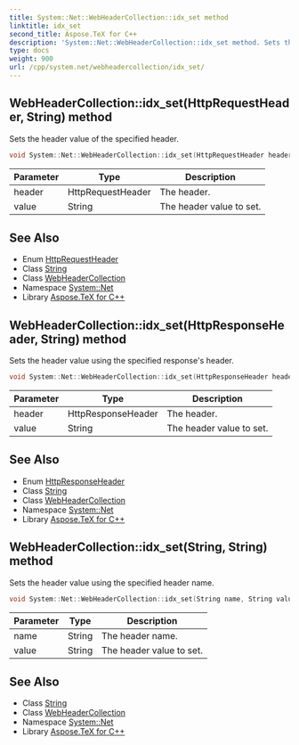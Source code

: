 ```yaml
---
title: System::Net::WebHeaderCollection::idx_set method
linktitle: idx_set
second_title: Aspose.TeX for C++
description: 'System::Net::WebHeaderCollection::idx_set method. Sets the header value of the specified header in C++.'
type: docs
weight: 900
url: /cpp/system.net/webheadercollection/idx_set/
---
```

## WebHeaderCollection::idx_set(HttpRequestHeader, String) method


Sets the header value of the specified header.

```cpp
void System::Net::WebHeaderCollection::idx_set(HttpRequestHeader header, String value)
```


| Parameter | Type | Description |
| --- | --- | --- |
| header | HttpRequestHeader | The header. |
| value | String | The header value to set. |

## See Also

* Enum [HttpRequestHeader](../../httprequestheader/)
* Class [String](../../../system/string/)
* Class [WebHeaderCollection](../)
* Namespace [System::Net](../../)
* Library [Aspose.TeX for C++](../../../)
## WebHeaderCollection::idx_set(HttpResponseHeader, String) method


Sets the header value using the specified response's header.

```cpp
void System::Net::WebHeaderCollection::idx_set(HttpResponseHeader header, String value)
```


| Parameter | Type | Description |
| --- | --- | --- |
| header | HttpResponseHeader | The header. |
| value | String | The header value to set. |

## See Also

* Enum [HttpResponseHeader](../../httpresponseheader/)
* Class [String](../../../system/string/)
* Class [WebHeaderCollection](../)
* Namespace [System::Net](../../)
* Library [Aspose.TeX for C++](../../../)
## WebHeaderCollection::idx_set(String, String) method


Sets the header value using the specified header name.

```cpp
void System::Net::WebHeaderCollection::idx_set(String name, String value)
```


| Parameter | Type | Description |
| --- | --- | --- |
| name | String | The header name. |
| value | String | The header value to set. |

## See Also

* Class [String](../../../system/string/)
* Class [WebHeaderCollection](../)
* Namespace [System::Net](../../)
* Library [Aspose.TeX for C++](../../../)
